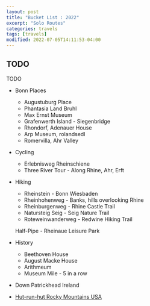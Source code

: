 ```yaml
---
layout: post
title: "Bucket List : 2022"
excerpt: "Solo Routes"
categories: travels
tags: [travels]
modified: 2022-07-05T14:11:53-04:00
---
```


## TODO
TODO

* Bonn Places
  * Augustuburg Place
  * Phantasia Land Bruhl
  * Max Ernst Museum
  * Grafenwerth Island - Siegenbridge
  * Rhondorf, Adenauer House
  * Arp Museum, rolandsedl
  * Romervilla, Ahr Valley

* Cycling
  * Erlebnisweg Rheinschiene
  * Three River Tour - Along Rhine, Ahr, Erft

* Hiking
  * Rheinstein - Bonn Wiesbaden
  * Rheinhohenweg - Banks, hills overlooking Rhine
  * Rheinburgenweg - Rhine Castle Trail
  * Natursteig Seig - Seig Nature Trail
  * Roteweinwanderweg - Redwine Hiking Trail

  Half-Pipe - Rheinaue Leisure Park

* History
  * Beethoven House
  * August Macke House
  * Arithmeum
  * Museum Mile - 5 in a row

* Down Patrickhead Ireland

* [Hut-run-hut Rocky Mountains USA](https://www.bloomberg.com/news/features/2019-07-11/hut-run-hut-is-best-rocky-mountain-backcountry-running-experience?srnd=premium-europe)


